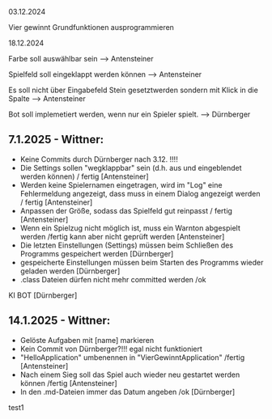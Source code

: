 03.12.2024

Vier gewinnt Grundfunktionen ausprogrammieren


18.12.2024

Farbe soll auswählbar sein --> Antensteiner

Spielfeld soll eingeklappt werden können --> Antensteiner

Es soll nicht über Eingabefeld Stein gesetztwerden sondern mit Klick in die Spalte --> Antensteiner

Bot soll implemetiert werden, wenn nur ein Spieler spielt. --> Dürnberger

## 7.1.2025 - Wittner:
  * Keine Commits durch Dürnberger nach 3.12. !!!!
  * Die Settings sollen "wegklappbar" sein (d.h. aus und eingeblendet werden können) / fertig [Antensteiner]
  * Werden keine Spielernamen eingetragen, wird im "Log" eine Fehlermeldung angezeigt, dass muss in einem Dialog angezeigt werden / fertig [Antensteiner]
  * Anpassen der Größe, sodass das Spielfeld gut reinpasst / fertig [Antensteiner]
  * Wenn ein Spielzug nicht möglich ist, muss ein Warnton abgespielt werden /fertig kann aber nicht geprüft werden [Antensteiner]
  * Die letzten Einstellungen (Settings) müssen beim Schließen des Programms gespeichert werden [Dürnberger]
  * gespeicherte Einstellungen müssen beim Starten des Programms wieder geladen werden [Dürnberger]
  * .class Dateien dürfen nicht mehr committed werden /ok

KI BOT [Dürnberger]

## 14.1.2025 - Wittner:
  * Gelöste Aufgaben mit [name] markieren
  * Kein Commit von Dürnberger?!!!   egal nicht funktioniert
  * "HelloApplication" umbenennen in "VierGewinntApplication" /fertig [Antensteiner]
  * Nach einem Sieg soll das Spiel auch wieder neu gestartet werden können  /fertig [Antensteiner]
  * In den .md-Dateien immer das Datum angeben  /ok  [Dürnberger]

test1

